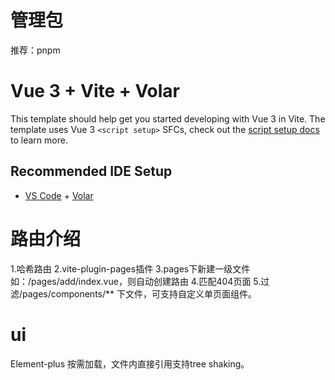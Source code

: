<!--
 * @Author: lee
 * @Date: 2022-11-09 17:16:14
 * @LastEditTime: 2022-11-10 10:16:59
-->
# 管理包
推荐：pnpm
# Vue 3 + Vite + Volar

This template should help get you started developing with Vue 3 in Vite. The template uses Vue 3 `<script setup>` SFCs, check out the [script setup docs](https://v3.vuejs.org/api/sfc-script-setup.html#sfc-script-setup) to learn more.

## Recommended IDE Setup

- [VS Code](https://code.visualstudio.com/) + [Volar](https://marketplace.visualstudio.com/items?itemName=Vue.volar)

# 路由介绍
1.哈希路由
2.vite-plugin-pages插件
3.pages下新建一级文件如：/pages/add/index.vue，则自动创建路由
4.匹配404页面
5.过滤/pages/components/** 下文件，可支持自定义单页面组件。

# ui 
Element-plus 按需加载，文件内直接引用支持tree shaking。